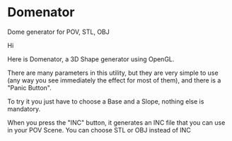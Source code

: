 # Domenator
Dome generator for POV, STL, OBJ

	
Hi

Here is Domenator, a 3D Shape generator using OpenGL.

There are many parameters in this utility, but they are very simple to use (any way you see immediately the effect for most of them), and there is a 
"Panic Button".

To try it you just have to choose a Base and a Slope, nothing else is mandatory.

When you press the "INC" button, it generates an INC file that you can use in your POV Scene. You can choose STL or OBJ instead of INC

